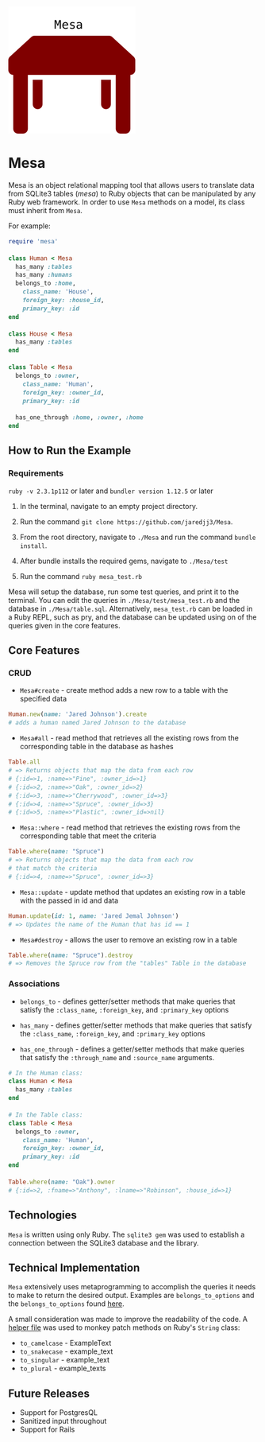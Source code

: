 ![alt text](./mesa_logo.png)

# Mesa

Mesa is an object relational mapping tool that allows users to translate data from SQLite3 tables (<em>mesa</em>) to Ruby objects that can be manipulated by any Ruby web framework. In order to use `Mesa` methods on a model, its class
must inherit from `Mesa`.

For example:

```ruby
require 'mesa'

class Human < Mesa
  has_many :tables
  has_many :humans
  belongs_to :home,
    class_name: 'House',
    foreign_key: :house_id,
    primary_key: :id
end

class House < Mesa
  has_many :tables
end

class Table < Mesa
  belongs_to :owner,
    class_name: 'Human',
    foreign_key: :owner_id,
    primary_key: :id

  has_one_through :home, :owner, :home
end
```

## How to Run the Example

### Requirements
`ruby -v 2.3.1p112` or later and `bundler version 1.12.5` or later

1. In the terminal, navigate to an empty project directory.

2. Run the command `git clone https://github.com/jaredjj3/Mesa`.

3. From the root directory, navigate to `./Mesa` and run the command `bundle install`.

4. After bundle installs the required gems, navigate to `./Mesa/test`

5. Run the command `ruby mesa_test.rb`

Mesa will setup the database, run some test queries, and print it to the terminal. You can edit the queries in `./Mesa/test/mesa_test.rb` and the database in `./Mesa/table.sql`. Alternatively, `mesa_test.rb` can be loaded in a Ruby REPL, such as pry, and the database can be updated using on of the queries given in the core features.

## Core Features

### CRUD
* `Mesa#create` - create method adds a new row to a table with the specified data
```ruby
Human.new(name: 'Jared Johnson').create
# adds a human named Jared Johnson to the database
```

* `Mesa#all` - read method that retrieves all the existing rows from the corresponding table in the database as hashes
```ruby
Table.all
# => Returns objects that map the data from each row
# {:id=>1, :name=>"Pine", :owner_id=>1}
# {:id=>2, :name=>"Oak", :owner_id=>2}
# {:id=>3, :name=>"Cherrywood", :owner_id=>3}
# {:id=>4, :name=>"Spruce", :owner_id=>3}
# {:id=>5, :name=>"Plastic", :owner_id=>nil}
```
* `Mesa::where` - read method that retrieves the existing rows from the corresponding table that meet the criteria
```ruby
Table.where(name: "Spruce")
# => Returns objects that map the data from each row
# that match the criteria
# {:id=>4, :name=>"Spruce", :owner_id=>3}
```

* `Mesa::update` - update method that updates an existing row in a table with the passed in id and data
```ruby
Human.update(id: 1, name: 'Jared Jemal Johnson')
# => Updates the name of the Human that has id == 1
```
* `Mesa#destroy` - allows the user to remove an existing row in a table
```ruby
Table.where(name: "Spruce").destroy
# => Removes the Spruce row from the "tables" Table in the database
```

### Associations
* `belongs_to` - defines getter/setter methods that make queries that satisfy the `:class_name`, `:foreign_key`, and `:primary_key` options

* `has_many` - defines getter/setter methods that make queries that
satisfy the `:class_name`, `:foreign_key`, and `:primary_key` options

* `has_one_through` - defines a getter/setter methods that make queries that
satisfy the `:through_name` and `:source_name` arguments.

```ruby
# In the Human class:
class Human < Mesa
  has_many :tables
end

# In the Table class:
class Table < Mesa
  belongs_to :owner,
    class_name: 'Human',
    foreign_key: :owner_id,
    primary_key: :id
end

Table.where(name: "Oak").owner
# {:id=>2, :fname=>"Anthony", :lname=>"Robinson", :house_id=>1}
```

## Technologies

`Mesa` is written using only Ruby. The `sqlite3 gem` was used to
establish a connection between the SQLite3 database and the library.

## Technical Implementation

`Mesa` extensively uses metaprogramming to accomplish the queries it
needs to make to return the desired output. Examples are `belongs_to_options`
and the `belongs_to_options` found [here](./lib/options).

A small consideration was made to improve the readability of the code.
A [helper file](./lib/options/active_support_helpers) was used to monkey
patch methods on Ruby's `String` class:
* `to_camelcase` - ExampleText
* `to_snakecase` - example_text
* `to_singular` - example_text
* `to_plural` - example_texts

## Future Releases

* Support for PostgresQL
* Sanitized input throughout
* Support for Rails
